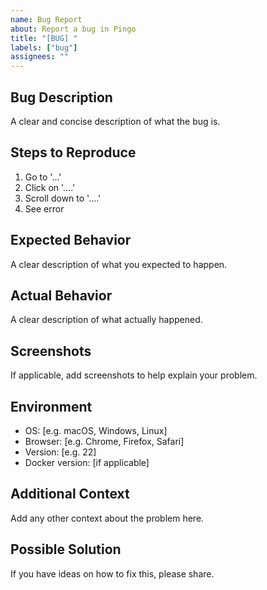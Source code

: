 ```yaml
---
name: Bug Report
about: Report a bug in Pingo
title: "[BUG] "
labels: ["bug"]
assignees: ""
---
```


## Bug Description

A clear and concise description of what the bug is.

## Steps to Reproduce

1. Go to '...'
2. Click on '....'
3. Scroll down to '....'
4. See error

## Expected Behavior

A clear description of what you expected to happen.

## Actual Behavior

A clear description of what actually happened.

## Screenshots

If applicable, add screenshots to help explain your problem.

## Environment

- OS: [e.g. macOS, Windows, Linux]
- Browser: [e.g. Chrome, Firefox, Safari]
- Version: [e.g. 22]
- Docker version: [if applicable]

## Additional Context

Add any other context about the problem here.

## Possible Solution

If you have ideas on how to fix this, please share.
